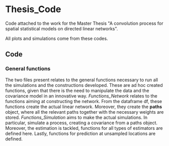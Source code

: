 # Thesis_Code

Code attached to the work for the Master Thesis "A convolution process for spatial statistical models on directed linear networks".

All plots and simulations come from these codes.

## Code
### General functions
The two files present relates to the general functions necessary to run all the simulations and the constructions developed.
These are ad hoc created functions, given that there is the need to manipulate the data and the covariance model in an innovative way.
_Functions_Network_ relates to the functions aiming at constructing the network. From the dataframe df, these functions create the actual linear network. Moreover, they create the **paths** object, where all the relevant paths together with the necessary weights are stored.
_Functions_Simulation_ aims to make the actual simulations. In particular, simulate a process, creating a covariance from a paths object. Moreover, the estimation is tackled, functions for all types of estimators are defined here. Lastly, functions for prediction at unsampled locations are defined.